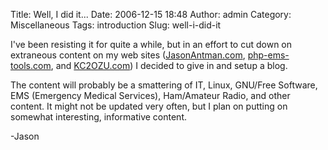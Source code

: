 Title: Well, I did it...
Date: 2006-12-15 18:48
Author: admin
Category: Miscellaneous
Tags: introduction
Slug: well-i-did-it

I've been resisting it for quite a while, but in an effort to cut down
on extraneous content on my web sites
([JasonAntman.com](http://www.jasonantman.com/),
[php-ems-tools.com](http://www.php-ems-tools.com/), and
[KC2OZU.com](http://www.kc2ozu.com/)) I decided to give in and setup a
blog.

The content will probably be a smattering of IT, Linux, GNU/Free
Software, EMS (Emergency Medical Services), Ham/Amateur Radio, and other
content. It might not be updated very often, but I plan on putting on
somewhat interesting, informative content.

-Jason
